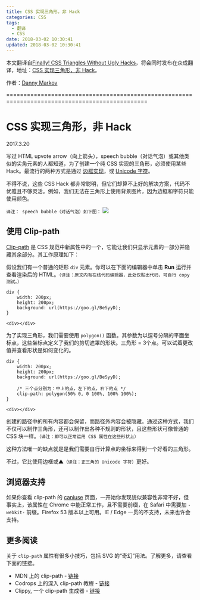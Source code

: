 ```yaml
---
title: CSS 实现三角形，非 Hack
categories: CSS
tags:
  - 翻译
  - CSS
date: 2018-03-02 10:30:41
updated: 2018-03-02 10:30:41
---
```


本文翻译自[Finally! CSS Triangles Without Ugly Hacks](https://tutorialzine.com/2017/03/css-triangles-without-hacks)，将会同时发布在众成翻译，地址：[CSS 实现三角形，非 Hack](http://zcfy.cc/article/finally-css-triangles-without-ugly-hacks)。

作者：[Danny Markov](https://tutorialzine.com/@danny)

===============================================================================================


# CSS 实现三角形，非 Hack
2017.3.20

写过 HTML upvote arrow（向上箭头），speech bubble（对话气泡）或其他类似的尖角元素的人都知道，为了创建一个纯 CSS 实现的三角形，必须使用某些 Hack。最流行的两种方式是通过 [边框实现][13]，或  [Unicode 字符][14]。

不得不说，这些 CSS Hack 都非常聪明，但它们却算不上好的解决方案，代码不优雅且不够灵活。例如，我们无法在三角形上使用背景图片，因为边框和字符只能使用颜色。

`译注： speech bubble（对话气泡）如下图：`
![](http://images.all-free-download.com/images/graphicthumb/hand_drawn_speech_bubbles_creative_vector_545326.jpg)


## 使用 Clip-path

[Clip-path][15] 是 CSS 规范中新属性中的一个，它能让我们只显示元素的一部分并隐藏其余部分。其工作原理如下：

假设我们有一个普通的矩形 `div` 元素。你可以在下面的编辑器中单击 **Run** 运行并查看渲染后的 HTML。`（译注：原文内有在线代码编辑器，此处仅贴出代码，可自行 copy 测试。）`

```
div {
    width: 200px;
    height: 200px;
    background: url(https://goo.gl/BeSyyD);
}
```

```
<div></div>
```

为了实现三角形，我们需要使用 `polygon()` 函数。其参数为以逗号分隔的平面坐标点，这些坐标点定义了我们的剪切遮罩的形状。三角形 = 3个点。可以试着更改值并查看形状是如何变化的。

```
div {
    width: 200px;
    height: 200px;
    background: url(https://goo.gl/BeSyyD);

    /* 三个点分别为：中上的点，左下的点，右下的点 */
    clip-path: polygon(50% 0, 0 100%, 100% 100%);
}
```

```
<div></div>
```

创建的路径中的所有内容都会保留，而路径外内容会被隐藏。通过这种方式，我们不仅可以制作三角形，还可以制作出各种不规则的形状，且这些形状可像普通的 CSS 块一样。`（译注：即可以正常运用 CSS 属性在这些形状上）`

这种方法唯一的缺点就是是我们需要自行计算点的坐标来得到一个好看的三角形。

不过，它比使用边框或▲`（译注：正三角的 Unicode 字符）`更好。

## 浏览器支持

如果你查看 clip-path 的 [caniuse][16] 页面，一开始你发现貌似兼容性非常不好，但事实上，该属性在 Chrome 中能正常工作，且不需要前缀，在 Safari 中需要加 `-webkit-` 前缀。Firefox 53 版本以上可用。IE / Edge 一贯的不支持，未来也许会支持。

## 更多阅读

关于 `clip-path` 属性有很多小技巧，包括 SVG 的“奇幻”用法。了解更多，请查看下面的链接。

*   MDN 上的 clip-path - [链接][17]
*   Codrops 上的深入 clip-path 教程  - [链接][18]
*   Clippy, 一个 clip-path 生成器 - [链接][19]


[13]: http://stackoverflow.com/questions/7073484/how-do-css-triangles-work
[14]: http://stackoverflow.com/questions/2701192/what-characters-can-be-used-for-up-down-triangle-arrow-without-stem-for-displa
[15]: https://developer.mozilla.org/en-US/docs/Web/CSS/clip-path
[16]: http://caniuse.com/#feat=css-clip-path
[17]: https://developer.mozilla.org/en-US/docs/Web/CSS/clip-path
[18]: https://tympanus.net/codrops/css_reference/clip-path/
[19]: http://bennettfeely.com/clippy/